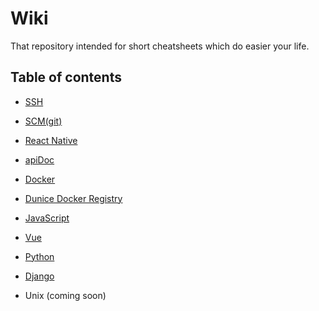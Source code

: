 # Wiki
That repository intended for short cheatsheets which do easier your life.

## Table of contents
- [SSH](ssh)

- [SCM(git)](git)

- [React Native](react-native)

- [apiDoc](apidoc)
  
- [Docker](docker)

- [Dunice Docker Registry](dunice-docker-registry)

- [JavaScript](js)

- [Vue](vue)

- [Python](python)

- [Django](django)

- Unix (coming soon)
